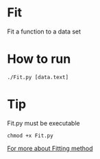# Fit
Fit a function to a data set

# How to run
```
./Fit.py [data.text]
```

# Tip

Fit.py must be executable
```
chmod +x Fit.py
```

[For more about Fitting method](https://docs.scipy.org/doc/scipy/reference/generated/scipy.optimize.curve_fit.html)

